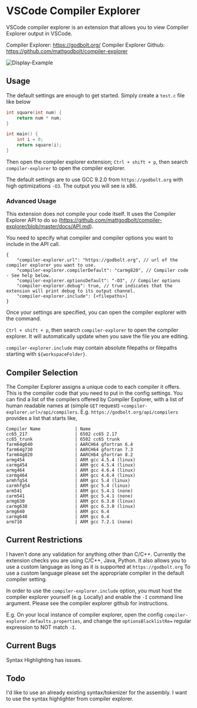 # VSCode Compiler Explorer

VSCode compiler explorer is an extension that allows you to view Compiler Explorer output in VSCode.

Compiler Explorer: https://godbolt.org/
Compiler Explorer Github: https://github.com/mattgodbolt/compiler-explorer

![Display-Example](resource/Display-Example.PNG)

## Usage 

The default settings are enough to get started. Simply create a `test.c` file like below

```c
int square(int num) {
    return num * num;
}

int main() {
    int i = 0;
    return square(i);
}
```

Then open the compiler explorer extension; `Ctrl + shift + p`, then search `compiler-explorer` to open the compiler explorer.

The default settings are to use GCC 9.2.0 from `https://godbolt.org` with high optimizations `-O3`. The output you will see is x86.

### Advanced Usage

This extension does not compile your code itself. It uses the Compiler Explorer API to do so (https://github.com/mattgodbolt/compiler-explorer/blob/master/docs/API.md).

You need to specify what compiler and compiler options you want to include in the API call.

```
{
    "compiler-explorer.url": "https://godbolt.org", // url of the compiler explorer you want to use.
    "compiler-explorer.compilerDefault": "carmg820", // Compiler code - See help below.
    "compiler-explorer.optionsDefault": "-O3", // Compiler options
    "compiler-explorer.debug": true, // true indicates that the extension will print debug to its output channel.
    "compiler-explorer.include": [<filepaths>]
}
```

Once your settings are specified, you can open the compiler explorer with the command.

`Ctrl + shift + p`, then search `compiler-explorer` to open the compiler explorer. It will automatically update when you save the file you are editing.

`compiler-explorer.include` may contain absolute filepaths or filepaths starting with `${workspaceFolder}`.

## Compiler Selection

The Compiler Explorer assigns a unique code to each compiler it offers. This is the compiler code that you need to put in the config settings. You can find a list of the compilers offered by Compiler Explorer, with a list of human readable names at (simple `GET` request) `<compiler-explorer.url>/api/compilers`. E.g. `https://godbolt.org/api/compilers` provides a list that starts like,

```
Compiler Name             | Name
cc65_217                  | 6502 cc65 2.17
cc65_trunk                | 6502 cc65 trunk
farm64g640                | AARCH64 gfortran 6.4
farm64g730                | AARCH64 gfortran 7.3
farm64g820                | AARCH64 gfortran 8.2
armg454                   | ARM gcc 4.5.4 (linux)
carmg454                  | ARM gcc 4.5.4 (linux)
armg464                   | ARM gcc 4.6.4 (linux)
carmg464                  | ARM gcc 4.6.4 (linux)
armhfg54                  | ARM gcc 5.4 (linux)
carmhfg54                 | ARM gcc 5.4 (linux)
arm541                    | ARM gcc 5.4.1 (none)
carm541                   | ARM gcc 5.4.1 (none)
armg630                   | ARM gcc 6.3.0 (linux)
carmg630                  | ARM gcc 6.3.0 (linux)
armg640                   | ARM gcc 6.4
carmg640                  | ARM gcc 6.4
arm710                    | ARM gcc 7.2.1 (none)
```

## Current Restrictions

I haven't done any validation for anything other than C/C++.
Currently the extension checks you are using C/C++, Java, Python.
It also allows you to use a custom language as long as it is supported at `https://godbolt.org`
To use a custom language please set the appropriate compiler in the default compiler setting.

In order to use the `compiler-explorer.include` option, you must host the compiler explorer yourself (e.g. Locally) and enable the `-I` command line argument. Please see the compiler explorer github for instructions.

E.g. On your local instance of compiler explorer, open the config `compiler-explorer.defaults.properties`, and change the `optionsBlacklistRe=` regular expression to NOT match `-I`.

## Current Bugs

Syntax Highlighting has issues.

## Todo

I'd like to use an already existing syntax/tokenizer for the assembly. I want to use the syntax highlighter from compiler explorer.